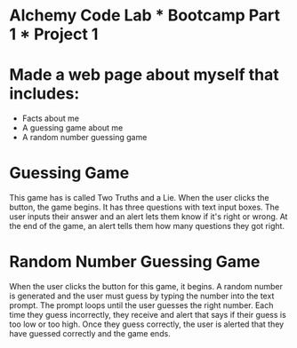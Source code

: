 # Alchemy Code Lab * Bootcamp Part 1 * Project 1

# Made a web page about myself that includes:
* Facts about me
* A guessing game about me
* A random number guessing game

# Guessing Game
This game has is called Two Truths and a Lie. When the user clicks the button, the game begins. It has three questions with text input boxes. The user inputs their answer and an alert lets them know if it's right or wrong. At the end of the game, an alert tells them how many questions they got right.

# Random Number Guessing Game
When the user clicks the button for this game, it begins. A random number is generated and the user must guess by typing the number into the text prompt. The prompt loops until the user guesses the right number. Each time they guess incorrectly, they receive and alert that says if their guess is too low or too high. Once they guess correctly, the user is alerted that they have guessed correctly and the game ends.
